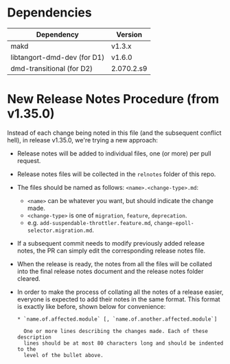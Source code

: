 Dependencies
============

Dependency                   | Version
-----------------------------|-----------
makd                         | v1.3.x
libtangort-dmd-dev (for D1)  | v1.6.0
dmd-transitional   (for D2)  | 2.070.2.s9

New Release Notes Procedure (from v1.35.0)
==========================================

Instead of each change being noted in this file (and the subsequent conflict
hell), in release v1.35.0, we're trying a new approach:

* Release notes will be added to individual files, one (or more) per pull
  request.

* Release notes files will be collected in the `relnotes` folder of this repo.

* The files should be named as follows: `<name>.<change-type>.md`:
  - `<name>` can be whatever you want, but should indicate the change made.
  - `<change-type>` is one of `migration`, `feature`, `deprecation`.
  - e.g. `add-suspendable-throttler.feature.md`,
    `change-epoll-selector.migration.md`.

* If a subsequent commit needs to modify previously added release notes, the PR
  can simply edit the corresponding release notes file.

* When the release is ready, the notes from all the files will be collated into
  the final release notes document and the release notes folder cleared.

* In order to make the process of collating all the notes of a release easier,
  everyone is expected to add their notes in the same format. This format is
  exactly like before, shown below for convenience:
  ```
  * `name.of.affected.module` [, `name.of.another.affected.module`]

    One or more lines describing the changes made. Each of these description
    lines should be at most 80 characters long and should be indented to the
    level of the bullet above.
  ```
